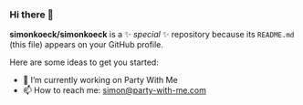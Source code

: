 ### Hi there 👋

**simonkoeck/simonkoeck** is a ✨ _special_ ✨ repository because its `README.md` (this file) appears on your GitHub profile.

Here are some ideas to get you started:

- 🔭 I’m currently working on Party With Me
- 📫 How to reach me: simon@party-with-me.com
